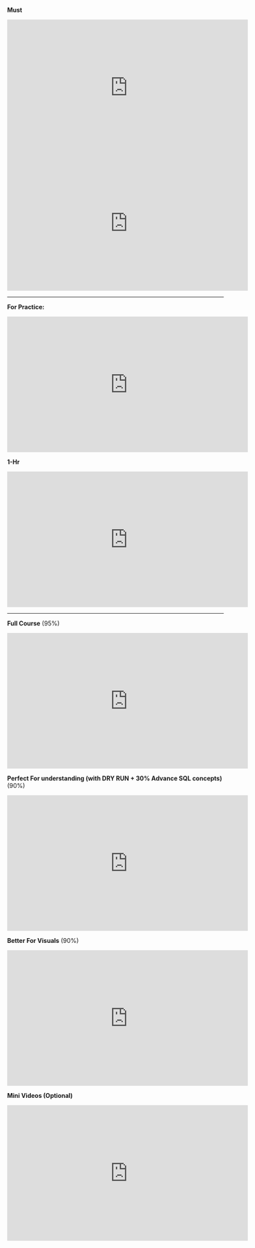**Must**

<iframe width="560" height="315" src="https://www.youtube.com/embed/zsjvFFKOm3c?si=VTnvwy4DOEkyHkuR" title="YouTube video player" frameborder="0" allow="accelerometer; autoplay; clipboard-write; encrypted-media; gyroscope; picture-in-picture; web-share" allowfullscreen></iframe>


<iframe width="560" height="315" src="https://www.youtube.com/embed/videoseries?si=XjzbOjET1-4PWGxp&amp;list=PLDp4ZIFbgTTO8dxL7dNaBxZJY6JzyHHpA" title="YouTube video player" frameborder="0" allow="accelerometer; autoplay; clipboard-write; encrypted-media; gyroscope; picture-in-picture; web-share" allowfullscreen></iframe>



***

**For Practice:**
<iframe width="560" height="315" src="https://www.youtube.com/embed/videoseries?si=AVrt8VGHFhtN0K1a&amp;list=PLavw5C92dz9Ef4E-1Zi9KfCTXS_IN8gXZ" title="YouTube video player" frameborder="0" allow="accelerometer; autoplay; clipboard-write; encrypted-media; gyroscope; picture-in-picture; web-share" allowfullscreen></iframe>

**1-Hr**
<iframe width="560" height="315" src="https://www.youtube.com/embed/l8DCPaHc5TQ?si=HxL_QbFPaAgr1gNb" title="YouTube video player" frameborder="0" allow="accelerometer; autoplay; clipboard-write; encrypted-media; gyroscope; picture-in-picture; web-share" allowfullscreen></iframe>


***

**Full Course**  (95%)
<iframe width="560" height="315" src="https://www.youtube.com/embed/Hy3qbMAoEJk?si=2-yn4O1BsaLHvkAM" title="YouTube video player" frameborder="0" allow="accelerometer; autoplay; clipboard-write; encrypted-media; gyroscope; picture-in-picture; web-share" allowfullscreen></iframe>


**Perfect For understanding (with DRY RUN + 30% Advance SQL concepts)**  (90%)
<iframe width="560" height="315" src="https://www.youtube.com/embed/videoseries?si=vKkOoUNRiPLgnY6p&amp;list=PLxCzCOWd7aiHqU4HKL7-SITyuSIcD93id" title="YouTube video player" frameborder="0" allow="accelerometer; autoplay; clipboard-write; encrypted-media; gyroscope; picture-in-picture; web-share" allowfullscreen></iframe>


**Better For Visuals**  (90%)
<iframe width="560" height="315" src="https://www.youtube.com/embed/videoseries?si=JRP4K0WpAfy9-Mh9&amp;list=PL_SPAytpmx3gwbZdMN20FJfTt4U0DrLxV" title="YouTube video player" frameborder="0" allow="accelerometer; autoplay; clipboard-write; encrypted-media; gyroscope; picture-in-picture; web-share" allowfullscreen></iframe>



**Mini Videos (Optional)**
<iframe width="560" height="315" src="https://www.youtube.com/embed/videoseries?si=QOFyKlVLAbW4NEps&amp;list=PLbGui_ZYuhigbr-fJ_9HlOqwg0S24Z73-" title="YouTube video player" frameborder="0" allow="accelerometer; autoplay; clipboard-write; encrypted-media; gyroscope; picture-in-picture; web-share" allowfullscreen></iframe>


